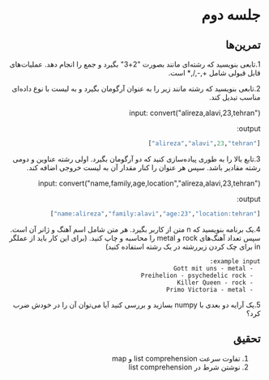 <div dir="rtl">

#  جلسه دوم


## تمرین‌ها

1.تابعی بنویسید که رشته‌ای مانند بصورت "2+3" بگیرد و جمع را انجام دهد. عملیات‌های قابل قبولی شامل +,-,/,* است.


2.تابعی بنویسید که رشته مانند زیر را به عنوان آرگومان بگیرد و به لیست با نوع داده‌ای مناسب تبدیل کند.

input: convert("alireza,alavi,23,tehran")

output:
```python
["alireza","alavi",23,"tehran"]

```

3.تابع بالا را به طوری پیاده‌سازی کنید که دو آرگومان بگیرد. اولی رشته عناوین و دومی رشته مقادیر باشد. سپس هر عنوان را کنار مقدار آن به لیست خروجی اضافه کند.

input: convert("name,family,age,location","alireza,alavi,23,tehran")

output:
```python
["name:alireza","family:alavi","age:23","location:tehran"]

```
  </div>

<div dir="rtl">


4.یک برنامه بنویسید که n متن از کاربر بگیرد. هر متن شامل اسم آهنگ و ژانر آن است. سپس تعداد آهنگ‌های rock و metal را محاسبه و چاپ کنید.
(برای این کار باید از عملگر in برای چک کردن زیررشته در یک رشته استفاده کنید)

```
example input:
  - Gott mit uns - metal
  - Preihelion - psychedelic rock
  - Killer Queen - rock
  - Primo Victoria - metal
```

5.یک آرایه دو بعدی با numpy بسازید و بررسی کنید آیا می‌توان آن را در خودش ضرب کرد؟


<div dir="rtl">

## تحقیق

1. تفاوت سرعت list comprehension و map
2. نوشتن شرط در list comprehension

